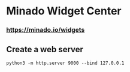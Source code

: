 # Minado Widget Center

### https://minado.io/widgets

## Create a web server

```
python3 -m http.server 9000 --bind 127.0.0.1
```
